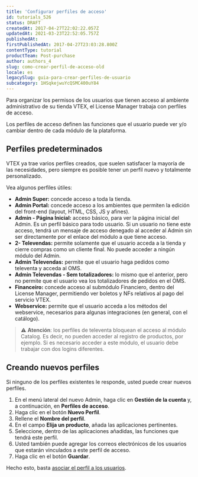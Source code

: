 ```yaml
---
title: 'Configurar perfiles de acceso'
id: tutorials_526
status: DRAFT
createdAt: 2017-04-27T22:02:22.057Z
updatedAt: 2021-03-23T22:52:05.757Z
publishedAt: 
firstPublishedAt: 2017-04-27T23:03:28.800Z
contentType: tutorial
productTeam: Post-purchase
author: authors_4
slug: como-crear-perfil-de-acceso-old
locale: es
legacySlug: guia-para-crear-perfiles-de-usuario
subcategory: 1HSqkejwuYcQSMC400uY84
---
```


Para organizar los permisos de los usuarios que tienen acceso al ambiente administrativo de su tienda VTEX, el License Manager trabaja con perfiles de acceso.

Los perfiles de acceso definen las funciones que el usuario puede ver y/o cambiar dentro de cada módulo de la plataforma.

## Perfiles predeterminados

VTEX ya trae varios perfiles creados, que suelen satisfacer la mayoría de las necesidades, pero siempre es posible tener un perfil nuevo y totalmente personalizado.

Vea algunos perfiles útiles:

- __Admin Super:__ concede acceso a toda la tienda.
- __Admin Portal:__ concede acceso a los ambientes que permiten la edición del front-end (layout, HTML, CSS, JS y afines).
- __Admin - Página Inicial:__ acceso básico, para ver la página inicial del Admin. Es un perfil básico para todo usuario. Si un usuario no tiene este acceso, tendrá un mensaje de acceso denegado al acceder al Admin sin ser directamente por el enlace del módulo a que tiene acceso.
- __2- Televendas:__ permite solamente que el usuario acceda a la tienda y cierre compras como un cliente final. No puede acceder a ningún módulo del Admin.
- __Admin Televendas:__ permite que el usuario haga pedidos como televenta y acceda al OMS.
- __Admin Televendas - Sem totalizadores:__ lo mismo que el anterior, pero no permite que el usuario vea los totalizadores de pedidos en el OMS.
- __Financeiro:__ concede acceso al submódulo Financiero, dentro del License Manager, permitiendo ver boletos y NFs relativos al pago del servicio VTEX.
- __Webservice:__ permite que el usuario acceda a los métodos del webservice, necesarios para algunas integraciones (en general, con el catálogo).

>⚠️ **Atención**: los perfiles de televenta bloquean el acceso al módulo Catalog. Es decir, no pueden acceder al registro de productos, por ejemplo. Si es necesario acceder a este módulo, el usuario debe trabajar con dos logins diferentes.

## Creando nuevos perfiles

Si ninguno de los perfiles existentes le responde, usted puede crear nuevos perfiles.

1. En el menú lateral del nuevo Admin, haga clic en __Gestión de la cuenta__ y, a continuación, en __Perfiles de acceso__.
2. Haga clic en el botón __Nuevo Perfil__.
3. Rellene el __Nombre del perfil__.
4. En el campo __Elija un producto__, añada las aplicaciones pertinentes.
5. Seleccione, dentro de las aplicaciones añadidas, las funciones que tendrá este perfil.
6. Usted también puede agregar los correos electrónicos de los usuarios que estarán vinculados a este perfil de acceso.
7. Haga clic en el botón __Guardar__.

Hecho esto, basta [asociar el perfil a los usuarios](/es/tutorial/administrar-usuarios/).
